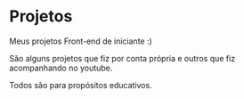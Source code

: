 # Projetos

Meus projetos Front-end de iniciante :)

São alguns projetos que fiz por conta própria e outros que fiz acompanhando no youtube.

Todos são para propósitos educativos.
